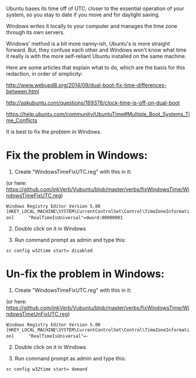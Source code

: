 Ubuntu bases its time off of UTC, closer to the essential operation of your system, so you stay to date if you move and for daylight saving.

Windows writes it locally to your computer and manages the time zone through its own servers.

Windows' method is a bit more nanny-ish, Ubuntu's is more straight forward. But, they confuse each other and Windows won't know what time it really is with the more self-reliant Ubuntu installed on the same machine.

Here are some articles that explain what to do, which are the basis for this redaction, in order of simplicity:

http://www.webupd8.org/2014/09/dual-boot-fix-time-differences-between.html

http://askubuntu.com/questions/169376/clock-time-is-off-on-dual-boot

https://help.ubuntu.com/community/UbuntuTime#Multiple_Boot_Systems_Time_Conflicts

It is best to fix the problem in Windows.

# Fix the problem in Windows:

1. Create "WindowsTimeFixUTC.reg" with this in it:

(or here: https://github.com/inkVerb/Vubuntu/blob/master/verbs/fixWindowsTime/WindowsTimeFixUTC.reg)

`Windows Registry Editor Version 5.00`
`[HKEY_LOCAL_MACHINE\SYSTEM\CurrentControlSet\Control\TimeZoneInformation]`
`     "RealTimeIsUniversal"=dword:00000001`
     
2. Double click on it in Windows

3. Run command prompt as admin and type this:

`sc config w32time start= disabled`

# Un-fix the problem in Windows:

1. Create "WindowsTimeFixUTC.reg" with this in it:

(or here: https://github.com/inkVerb/Vubuntu/blob/master/verbs/fixWindowsTime/WindowsTimeUnFixUTC.reg)

`Windows Registry Editor Version 5.00`
`[HKEY_LOCAL_MACHINE\SYSTEM\CurrentControlSet\Control\TimeZoneInformation]`
`     "RealTimeIsUniversal"=-`

2. Double click on it in Windows

3. Run command prompt as admin and type this:

`sc config w32time start= demand`
